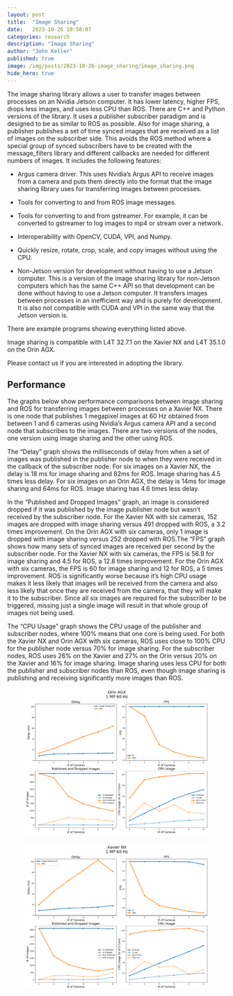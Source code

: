 ```yaml
---
layout: post
title:  "Image Sharing"
date:   2023-10-26 10:50:07
categories: research
description: "Image Sharing"
author: "John Keller"
published: true
image: /img/posts/2023-10-26-image_sharing/image_sharing.png
hide_hero: true
---
```


The image sharing library allows a user to transfer images between processes on an Nvidia Jetson computer. It
has lower latency, higher FPS, drops less images, and uses less CPU than ROS. There are C++ and
Python versions of the library. It uses a publisher subscriber paradigm and is designed to be as similar
to ROS as possible. Also for image sharing, a publisher publishes a set of time synced images that are
received as a list of images on the subscriber side. This avoids the ROS method where a special group
of synced subscribers have to be created with the message_filters library and different callbacks are
needed for different numbers of images. It includes the following features:

- Argus camera driver. This uses Nvidia’s Argus API to receive images from a camera and puts
them directly into the format that the image sharing library uses for transferring images between processes.

- Tools for converting to and from ROS image messages.

- Tools for converting to and from gstreamer. For example, it can be converted to gstreamer to log images to mp4 or stream over a network.

- Interoperability with OpenCV, CUDA, VPI, and Numpy.

- Quickly resize, rotate, crop, scale, and copy images without using the CPU.

- Non-Jetson version for development without having to use a Jetson computer. This is a version
of the image sharing library for non-Jetson computers which has the same C++ API so that
development can be done without having to use a Jetson computer. It transfers images between
processes in an inefficient way and is purely for development. It is also not compatible with
CUDA and VPI in the same way that the Jetson version is.


There are example programs showing everything listed above.

Image sharing is compatible with L4T 32.7.1 on the Xavier NX and L4T 35.1.0 on the Orin AGX.

Please contact us if you are interested in adopting the library.

## Performance

The graphs below show performance comparisons between image sharing and ROS for transferring
images between processes on a Xavier NX. There is one node that publishes 1 megapixel images at 60
Hz obtained from between 1 and 6 cameras using Nvidia’s Argus camera API and a second node that
subscribes to the images. There are two versions of the nodes, one version using image sharing and the
other using ROS.

The “Delay” graph shows the milliseconds of delay from when a set of images was published in the
publisher node to when they were received in the callback of the subscriber node. For six images on a
Xavier NX, the delay is 18 ms for image sharing and 82ms for ROS. Image sharing has 4.5 times less
delay. For six images on an Orin AGX, the delay is 14ms for image sharing and 64ms for ROS. Image
sharing has 4.6 times less delay.

In the “Published and Dropped Images” graph, an image is considered dropped if it was published by
the image publisher node but wasn’t received by the subscriber node. For the Xavier NX with six
cameras, 152 images are dropped with image sharing versus 491 dropped with ROS, a 3.2 times
improvement. On the Orin AGX with six cameras, only 1 image is dropped with image sharing versus
252 dropped with ROS.The “FPS” graph shows how many sets of synced images are received per second by the subscriber
node. For the Xavier NX with six cameras, the FPS is 56.9 for image sharing and 4.5 for ROS, a 12.8
times improvement. For the Orin AGX with six cameras, the FPS is 60 for image sharing and 12 for
ROS, a 5 times improvement. ROS is significantly worse because it’s high CPU usage makes it less
likely that images will be received from the camera and also less likely that once they are received from
the camera, that they will make it to the subscriber. Since all six images are required for the subscriber
to be triggered, missing just a single image will result in that whole group of images not being used.

The “CPU Usage” graph shows the CPU usage of the publisher and subscriber nodes, where 100%
means that one core is being used. For both the Xavier NX and Orin AGX with six cameras, ROS uses
close to 100% CPU for the publisher node versus 70% for image sharing. For the subscriber nodes,
ROS uses 26% on the Xavier and 27% on the Orin versus 20% on the Xavier and 16% for image
sharing. Image sharing uses less CPU for both the publisher and subscriber nodes than ROS, even
though image sharing is publishing and receiving significantly more images than ROS.

<figure>
 <img src="/img/posts/2023-10-26-image_sharing/Orin_AGX_1_MP_60_Hz_.png" alt="Orin AGX" />
</figure>


<figure>
 <img src="/img/posts/2023-10-26-image_sharing/Xavier_NX_1_MP_60_Hz_.png" alt="Xavier NX" />
</figure>

